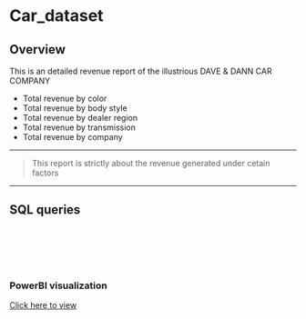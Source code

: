 # Car_dataset


## Overview 
This is an detailed revenue report of the illustrious DAVE & DANN CAR COMPANY
+ Total revenue by color
+ Total revenue by body style
+ Total revenue by dealer region
+ Total revenue by transmission
+ Total revenue by company
---
> This report is strictly about the revenue generated under cetain factors
---
## SQL queries
```sql

```
```sql

```
```sql

```
```sql

```
```sql

```
```sql

```

### PowerBI visualization
[Click here to view](https://ibb.co/1Cf12VD)
